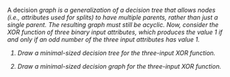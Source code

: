

A decision <i>graph<i/> is a generalization of a decision tree
that allows nodes (i.e., attributes used for splits) to have multiple
parents, rather than just a single parent. The resulting graph must
still be acyclic. Now, consider the XOR function of <i>three<i/>
binary input attributes, which produces the value 1 if and only if an
odd number of the three input attributes has value 1.<br>

1.  Draw a minimal-sized decision <i/>tree<i> for the
    three-input XOR function.<br>

2.  Draw a minimal-sized decision <i/>graph<i> for the
    three-input XOR function.<br>
